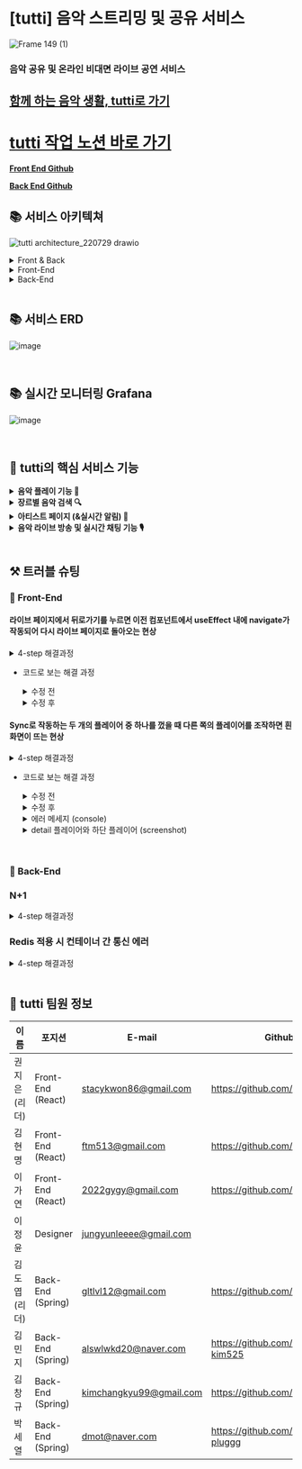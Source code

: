 # [tutti] 음악 스트리밍 및 공유 서비스
![Frame 149 (1)](https://user-images.githubusercontent.com/74285387/182149207-bd2894eb-00bb-41af-ac7c-30bae7cb1ed7.jpg)
### 음악 공유 및 온라인 비대면 라이브 공연 서비스


## [함께 하는 음악 생활, tutti로 가기](https://tuttimusic.shop)

# [tutti 작업 노션 바로 가기](https://www.notion.so/tuttimusic/6-bb79c160d1a248c69faae0e247053204)


[**Front End Github**](https://github.com/itsstacy/tuttimusicFE)

[**Back End Github**](https://github.com/doyupK/tutti_be)


## 📚 서비스 아키텍쳐
![tutti architecture_220729 drawio](https://user-images.githubusercontent.com/74285387/182148463-3121ba23-7841-46bf-a9e3-a82ea953507e.png)

<details>
<summary>
Front & Back
</summary>

- Stomp, Sock, Redis
    - 소켓 통신 기반으로 실시간 채팅 구현
    - stomp의 경우 java에 종속적이어서 react-spring환경에서 많이 사용
    - [socket.io](http://socket.io) 보다 가볍고 subscribe 방식이라 더 안정적으로 구동
    - Redis로 캐싱 기능 역할을 써서 DB Connection을 최소화
- OpenVidu
    - Kurento 기반의 중개 서버를 에플리케이션에 추가
    - 웹소켓이 아닌 브라우저끼리 연결시키는 WebRTC 방법을 이용해 데이터 스트림이 가능
- SSE
    - tutti의 실시간 알림은 단방향 구조로 충분하기에 상대적으로 무거운 Websocket 보다는 SSE로 적용
- Github Action
    - CI/CD용 툴
    - 깃허브에서 코드를 같이 관리하면서 배포시점 까지 설정할 수 있어서 편하다.
    - 깃허브에서 develop 브랜치를 default로 설정하고, 실제로 배포되는 브랜치는 master로 설정
    - **Front**: AWS 클라우드프론트 - create invalidation 까지 연결해서 캐싱을 삭제함 → 재배포 즉시 웹에 업데이트 반영
</details>

<details>
<summary>
Front-End
</summary>

- redux
    - mobx와 recoil이 리덕스보다 사용법이 간단하지만 레퍼런스는 redux가 더 많고 점유율 또한 더 높아서 기본을 탄탄하게 잡아가기 위해 선택
    - **redux toolkit**: redux-thunk, immer 등 추가 패키지들이 다 포함되어 있어 따로 설치하지 않아도 되고 redux의 boillerplate를 짧게 줄일 수 있다.
- Cloudfront
    - AWS에서 S3, certificate manager, route53, Cloudfront 를 one-stop으로 이용 가능
    - AWS S3 버킷과 연동이 쉽고 git actions 설정 시 S3와 같은 context로 연결해주기 때문에 설정이 간편하다.
</details>

<details>
<summary>
Back-End
</summary>

![tutti_Back_End_architecture_220730](https://user-images.githubusercontent.com/103116643/182825087-08c3b472-aa6b-42d4-bc61-f4b4f07621f2.png)

- Prometheus + Grafana
    - 서버의 상태를 실시간으로 모니터링해서 문제 발생 시 유지 보수 목적으로 적용
    - 시각화가 되어있어 에러 발생 시 언제, 어디에서 발생했는지 쉽게 구별이 가능
    - 최대, 최소 트래픽이 쉽게 파악이 가능해서 하루 중 트래픽이 언제 많이 발생하는지 파악이 쉽다.
- Nginx
    - 추후 대량 트래픽이 발생 했을 시, 로드 밸런싱을 구성하기에 용이함
    - SSL 암호화로 서버의 부담을 줄여줌
- Docker
    - 재 배포가 필요할 때, 기존 컨테이너의 레이어와 배포되는 레이어가 같으면 재사용할 수 있어서 프로세스가 훨씬 빨라짐
    - 별도의 OS 사용이 필요하지 않게 되어, 성능적인 개선, 효율적인 메모리 사용
</details> 
<br>

## 📚 서비스 ERD

![image](https://user-images.githubusercontent.com/103116643/182820672-f9e243e0-f0e6-4b5d-b3e1-761e2dd8d254.png)

<br>

## 📚 실시간 모니터링 Grafana
![image](https://user-images.githubusercontent.com/103116643/182821904-0c39654a-0b74-47fc-a3f0-8baccb3606e2.png)



<br>

## 🎵 tutti의 핵심 서비스 기능

<details>
<summary>
<b>음악 플레이 기능 🎵</b>
</summary>
<br>
tutti에는 다양한 음악들이 있습니다.<br>
음악을 듣고 싶다면 음악을 클릭해 해당 음악을 들어보세요!<br>
음악을 플레이 했다면, 페이지를 벗어나도 🎵<b>하단 음악 플레이어</b> 를 통해 끊김 없이 음악을 들을 수 있어요!<br>
</details>

<details>
<summary>
<b>장르별 음악 검색 🔍</b>
</summary>
<br>
FEED 페이지에서 원하는 장르를 선택해 해당 장르의 음악을 찾아볼 수 있어요!<br>
또한 검색창을 통해서 🔍 <b>아티스트와 음악을 검색 </b>할 수 있으며 <br>
곡 또는 아티스트를 선택하면 해당 페이지로 넘어갈 수 있어요!   <br>
</details>

<details>
<summary>
<b>아티스트 페이지 (&실시간 알림) 💌</b>
</summary>
<br>
음악을 듣다 마음에 드는 아티스트를 발견했다면? <br>
😎<b>아티스트의 프로필 페이지</b> 를 방문해 업로드한 음악이나 SNS(유튜브, 인스타그램)등<br>
해당 아티스트에 대해 더 알 수 있어요!<br>
또한 아티스트를 ❤<b>팔로잉</b>을 하면 아티스트가 라이브를 시작할 때,<br>
제일 먼저 <b>💌알림</b>을 받을 수도 있어요!<br>
</details>

<details>
<summary>
<b> 음악 라이브 방송 및 실시간 채팅 기능 🎙</b>
</summary>
<br>
나의 노래나 연주를 사람들에게 들려주고 바로 반응을 보고 싶다면?<br>
🎙 <b>라이브 방송과 실시간 채팅 기능 </b>을 통해서 다른 사용자들과 함께 소통도 가능해요<br>
다른 사용자들의 반응이 필요하다면 라이브 기능을 사용해 보세요!<br>
</details>
<br>

## ⚒ 트러블 슈팅

### 💃 Front-End

#### 라이브 페이지에서 뒤로가기를 누르면 이전 컴포넌트에서 useEffect 내에 navigate가 작동되어 다시 라이브 페이지로 돌아오는 현상
<details>
<summary>
4-step 해결과정
</summary>
    
- <b>문제 발생</b>
    - 라이브 방 만들기 후 나오는 로딩 컴포넌트를 거쳐 라이브 방으로 들어가는데, 이때 사용자가 뒤로가기를 했을 때 로딩 컴포넌트로 돌아간다. 돌아가자마자 useEffect 내에 navigate가 작동되어 다시 방으로 돌아온다.
- <b>선택지</b>
    - 1안: 뒤로가기 action 자체를 막기
    - 2안: prompt를 사용해서 페이지 이탈 시 특정 location으로 이동시키면 사용자가 원하는 페이지로 이동하지 않는다고 생각할 수 있기 때문에 올바른 해결법이 아님

        ex) navbar에 “feed”를 눌러서 페이지를 이탈했는데 홈(정해진 location)으로 이동되면 좋지 않은 UX이다.

    - 3안: 리덕스를 이용해 한번 로딩 페이지를 거쳤으면 전역 상태를 바꿔서 다시 입장하게 되면 navigate 이 작동하지 않도록 한다.
    - 4안: 뒤로가기 했을 때 세션이 종료됐으면 다시 라이브 방으로 안 들어가고 다른 곳으로  navigate시키기
- <b>의견 결정</b>
    - 3안: 리덕스를 사용해 로딩 페이지를 거쳤으면 전역 상태를 바꿔서 다시 입장하게 되면 navigate 이 작동하지 않도록 한다.
        - checkSession이라는 reducer를 생성
        - 방 만들 때 videoSession: false (기본값 false)
        - 로딩 페이지를 거쳐 라이브방에 입장하면 videoSession: true 로 상태변경
        - 뒤로가기 했을 때, videoSession: true이면 라이브 방이 아니라 채팅방 리스트로 이동하도록 설정
        - 다시 방을 만들 때 videoSession: false로 상태변경
- <b>배운점</b>
    - 페이지 이동 시 상태를 저장하고 싶을 때 전역상태관리를 사용할 수 있다.
    - useEffect 사용법과 function 배치에 대한 이해
</details>

- 코드로 보는 해결 과정
    <details>
    <summary>
     수정 전
    </summary>
            ```jsx
        // LoadingLive.js
        useEffect(() => {
              setTimeout(()=> {
              navigate(`/live/${userName}`);
            },2000)
            }
          },[])
        ```
    </details>

    <details>
    <summary>    
    수정 후
    </summary>

        ```jsx
        // LoadingLive.js
        const videoInfo = useSelector((state)=> state.Video.video);
          const session = videoInfo.videoSession
        useEffect(() => {
            if (session===true) {
              navigate('/livelist')
              dispatch(checkSession(false))
            } else {
              setTimeout(()=> {
              navigate(`/live/${userName}`);
            },2000)
            }
          },[])
        ```
      </details>  

  <details>
  <summary>         
  로딩 페이지 (screenshot)
  </summary>  
    <img src="https://user-images.githubusercontent.com/74285387/182149619-f27e609c-4ae3-461a-a81c-9f228178849a.png"/>
</details>  

#### Sync로 작동하는 두 개의 플레이어 중 하나를 껐을 때 다른 쪽의 플레이어를 조작하면 흰 화면이 뜨는 현상
<details>
<summary>
4-step 해결과정
</summary>

- <b>문제 발생</b>
    - detail페이지의 플레이어와 하단 플레이어는 sync로 작동 (play/pause, 볼륨조절, 원하는 구간으로 이동하는 기능)
    - sync로 작동하는 두 개의 플레이어 중 하나를 껐을 때 (하단 플레이어를 끄는 기능이 있음) 다른 쪽의 플레이어를 조작하면 흰 화면이 뜨는 현상
    - 한 쪽에서 플레이어를 조작하면 그로 인해 전역 상태가 변경되고 변경된 데이터가 다른 쪽 플레이어에 영향을 미쳐 sync로 작동됨
- <b>선택지</b>
    - 1안: 하단 플레이어 삭제
    - 2안: useSelector를 통해 가져오는 값이 있을 때만 해당 function이 작동되도록 수정
    - 3안: sync 기능을 없애고 독자적으로 조작하도록 수정
- <b>의견 결정</b>
    - 2안: useSelector를 통해 가져오는 값이 있을 때만 해당 function이 작동되도록 수정
- <b>배운점</b>
    - 구독하는 state 정보가 변경되었을 때, useSelector를 통해 가져오는 값이 없으면 해당 값을 이용한 function에서 에러가 발생할 수 있는 점 (function을 포함하는 component가 mount되어 있지 않더라도 작동)
    - 리덕스에 state 정보가 변경되면  component가 mount되어 있지 않더라도 구독하는 모든 component가 업데이트된 상태를 다시 받아오고 해당 값과 연결된 모든 function이 재 작동됨
</details>
    
- 코드로 보는 해결 과정

    <details>
    <summary>
    수정 전
    </summary>

        ```jsx
        // 하단 플레이어
        useEffect(()=>{
            setPlaying(_playing);
            if (allStop===false) {
              wavesurfer.current?.playPause();
            }
          },[_playing])
          useEffect(()=>{
            if (_volume) {
            setVolume(_volume);
            wavesurfer.current?.setVolume(_volume);
            }
          },[_volume])
          useEffect(()=>{
            setCurrentTime(_time);
            if (_time>0.2) {
              wavesurfer.current?.play(_time)
            }
          },[_time])
        ```
    </details>
    <details>
    <summary>   
    수정 후
    </summary>

        ```jsx
        // 하단 플레이어
        useEffect(()=>{
            setPlaying(_playing);
            if (_display===true&&allStop===false) {
              wavesurfer.current?.playPause();
            }
          },[_playing])
          useEffect(()=>{
            if (_display===true&&_volume) {
            setVolume(_volume);
            wavesurfer.current?.setVolume(_volume);
            }
          },[_volume])
          useEffect(()=>{
            setCurrentTime(_time);
            if (_display===true&&_time>0.2) {
              wavesurfer.current?.play(_time)
            }
          },[_time])
        ```
     </details>   
  <details>
  <summary>         
  에러 메세지 (console)
  </summary>  
    <img src="https://user-images.githubusercontent.com/74285387/182156329-94c5f916-955d-451d-a4ab-c5f48c1ae836.png"/>
  </details>
  <details>
  <summary>         
  detail 플레이어와 하단 플레이어 (screenshot)
  </summary>  
    <img src="https://user-images.githubusercontent.com/74285387/182149571-37f0f60a-7dd3-4d4d-b9ac-d8c273561a63.png"/>
  </details>

<br>       

### 💃 Back-End

### N+1
<details>
<summary>
4-step 해결과정
</summary>
    
- <b>도입 이유</b>

    통신간에 트래픽이 너무 크고, 느려서 연관 관계가 되어있는 엔티티 간에 필요한 데이터들을 추려서 가져와야하는 상황 발생

- <b>문제 상황</b>

    JPA 레포지토리를 통해 엔티티 객체를 조회할 때 그 객체와 연관되어 있는 객체의 데이터가 전부 같이나와 필요 없는 데이터까지 추출되어 트래픽 과부하와 불필요한 정제 코드들을 유발하는 문제

- <b>문제 해결 과정</b>
    1. JPA로 읽어와서 반복문을 통해 필요한 Dto를 생성하여 정제하자
    2. queryDsl을 적용시켜 innerJoin, leftJoin을 이용하여 간단, 정확하게 데이터를 가져오자
- <b>결론</b>

    (1) 방법으로 구현하면 트래픽은 줄어들지만, 서버 시간 복잡도가 증가하고, 쿼리문 자체가 많이 나가기 때문에 (2) 를 사용하여 조회 쿼리 자체에 필터링을 해서 최적화를 진행

    - 수정 이력

        수정 전

        ![Jpa 메인페이지 get 방식 액티브 스레드 오버 타임](https://user-images.githubusercontent.com/103116643/182169538-032c18f7-ce39-4c69-b329-3e49bc6a3407.png)

        VU :2000  / 1S

        = 1분 12초

        수정 후

        ![QueyDsl 메인페이지 get방식 액티브 스레드 오버 타임](https://user-images.githubusercontent.com/103116643/182169615-1291777f-9790-4850-946f-d8c75e8a15f2.png)

        VU : 2000 / 1S

        = 15초
</details>
    
### Redis 적용 시 컨테이너 간 통신 에러

<details>
<summary>
4-step 해결과정
</summary>
    
- <b>도입 이유</b>

    실시간 채팅 내역을 DB에 저장 하는데 DB Connection을 최소화하기 위해 버퍼로 사용하고, 실시간 채팅 캐싱 기능 활용하기 위해 도입 결정

- <b>문제 상황</b>

    스프링 부트 서버와 레디스 서버를 도커 컨테이너에 올렸으나, 컨테이너 간 통신 불능

- <b>문제 원인</b>

    도커 내부 네트워크를 인지하지 못한 상태로 컨테이너 간 End point를 localhost로 설정한 것이 문제였다.

    - Network Group

        ![화면 캡처 2022-07-30 151523](https://user-images.githubusercontent.com/103116643/182169687-692e9657-14c5-4e28-9c04-7721b1fdd0ce.png)


- <b>해결 과정</b>

    도커 내부 네트워크는 localhost가 아닌 별도의 내부 네트워크를 가지고 있어, 

    도커 네트워크 브릿지로 통신하여 성공
</details>
<br>


## 👋 tutti 팀원 정보

이름 | 포지션 | E-mail | Github 
---- | ---- | ---- | ----
권지은 (리더) | 	Front-End (React) | stacykwon86@gmail.com | https://github.com/itsstacy
김현명	| Front-End (React) | ftm513@gmail.com | https://github.com/hyunmyeong
이가연	| Front-End (React) | 2022gygy@gmail.com| https://github.com/gygy2022
이정윤	| Designer | jungyunleeee@gmail.com | 
김도엽 (리더) | Back-End (Spring) | gltlvl12@gmail.com | https://github.com/doyupK
김민지	| Back-End (Spring) | alswlwkd20@naver.com | https://github.com/minji-kim525
김창규	| Back-End (Spring) | kimchangkyu99@gmail.com | https://github.com/ck-kor
박세열	| Back-End (Spring) | dmot@naver.com | https://github.com/WE-DA-pluggg
